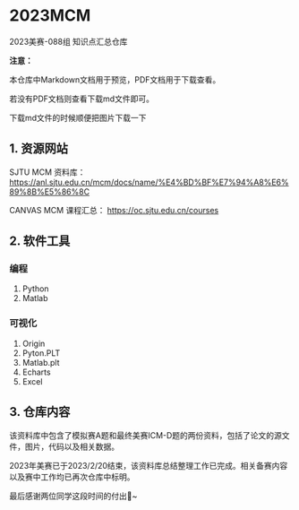 # 2023MCM
2023美赛-088组 知识点汇总仓库

**注意：**

 本仓库中Markdown文档用于预览，PDF文档用于下载查看。

若没有PDF文档则查看下载md文件即可。

下载md文件的时候顺便把图片下载一下
## 1. 资源网站
SJTU MCM 资料库： https://anl.sjtu.edu.cn/mcm/docs/name/%E4%BD%BF%E7%94%A8%E6%89%8B%E5%86%8C

CANVAS MCM 课程汇总： https://oc.sjtu.edu.cn/courses


## 2. 软件工具
### 编程
1.  Python
2.  Matlab
### 可视化
1.  Origin
2.  Pyton.PLT
3.  Matlab.plt
4.  Echarts
5.  Excel

## 3. 仓库内容

该资料库中包含了模拟赛A题和最终美赛ICM-D题的两份资料，包括了论文的源文件，图片，代码以及相关数据。

2023年美赛已于2023/2/20结束，该资料库总结整理工作已完成。相关备赛内容以及赛中工作均已再次仓库中标明。

最后感谢两位同学这段时间的付出🥰~
